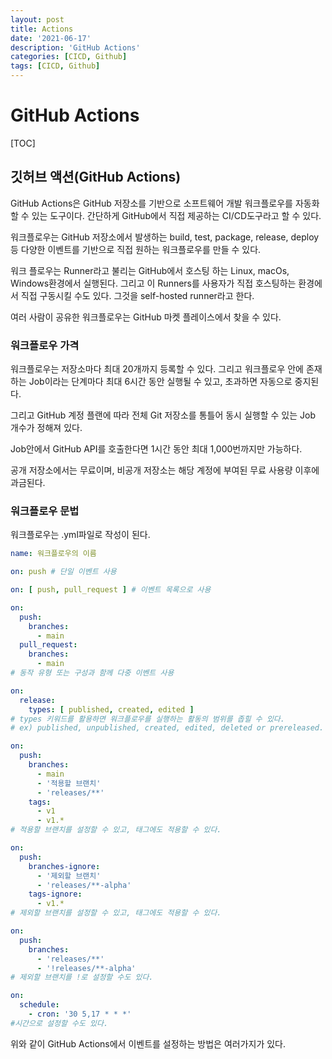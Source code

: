 ```yaml
---
layout: post
title: Actions
date: '2021-06-17'
description: 'GitHub Actions'
categories: [CICD, Github]
tags: [CICD, Github]
---
```

# GitHub Actions

[TOC]

## 깃허브 액션(GitHub Actions)

GitHub Actions은 GitHub 저장소를 기반으로 소프트웨어 개발 워크플로우를 자동화 할 수 있는 도구이다. 간단하게 GitHub에서 직접 제공하는 CI/CD도구라고 할 수 있다.

워크플로우는 GitHub 저장소에서 발생하는 build, test, package, release, deploy 등 다양한 이벤트를 기반으로 직접 원하는 워크플로우를 만들 수 있다.

워크 플로우는 Runner라고 불리는 GitHub에서 호스팅 하는 Linux, macOs, Windows환경에서 실행된다. 그리고 이 Runners를 사용자가 직접 호스팅하는 환경에서 직접 구동시킬 수도 있다. 그것을 self-hosted runner라고 한다.

여러 사람이 공유한 워크플로우는 GitHub 마켓 플레이스에서 찾을 수 있다.



### 워크플로우 가격

워크플로우는 저장소마다 최대 20개까지 등록할 수 있다. 그리고 워크플로우 안에 존재하는 Job이라는 단계마다 최대 6시간 동안 실행될 수 있고, 초과하면 자동으로 중지된다.

그리고 GitHub 계정 플랜에 따라 전체 Git 저장소를 통틀어 동시 실행할 수 있는 Job 개수가 정해져 있다.

Job안에서 GitHub API를 호출한다면 1시간 동안 최대 1,000번까지만 가능하다.

공개 저장소에서는 무료이며, 비공개 저장소는 해당 계정에 부여된 무료 사용량 이후에 과금된다.



### 워크플로우 문법

워크플로우는 .yml파일로 작성이 된다.

```yaml
name: 워크플로우의 이름

on: push # 단일 이벤트 사용

on: [ push, pull_request ] # 이벤트 목록으로 사용

on:
  push:
    branches:
      - main
  pull_request:
    branches:
      - main
# 동작 유형 또는 구성과 함께 다중 이벤트 사용

on:
  release:
    types: [ published, created, edited ]
# types 키워드를 활용하면 워크플로우를 실행하는 활동의 범위를 좁힐 수 있다.
# ex) published, unpublished, created, edited, deleted or prereleased.

on:
  push:
    branches:
      - main
      - '적용할 브랜치'
      - 'releases/**'
    tags:
      - v1
      - v1.*
# 적용할 브랜치를 설정할 수 있고, 태그에도 적용할 수 있다.

on:
  push:
    branches-ignore:
      - '제외할 브랜치'
      - 'releases/**-alpha'
    tags-ignore:
      - v1.*
# 제외할 브랜치를 설정할 수 있고, 태그에도 적용할 수 있다.

on:
  push:
    branches:
      - 'releases/**'
      - '!releases/**-alpha'
# 제외할 브랜치를 !로 설정할 수도 있다.

on:
  schedule:
    - cron: '30 5,17 * * *'
#시간으로 설정할 수도 있다.

```

위와 같이 GitHub Actions에서 이벤트를 설정하는 방법은 여러가지가 있다.

